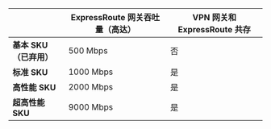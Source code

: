|  | **ExpressRoute 网关吞吐量（高达）** | **VPN 网关和 ExpressRoute 共存** |
| --- | --- | --- |
| **基本 SKU（已弃用）** |500 Mbps |否 |
| **标准 SKU** |1000 Mbps |是 |
| **高性能 SKU** |2000 Mbps |是 |
| **超高性能 SKU** |9000 Mbps |是 |

